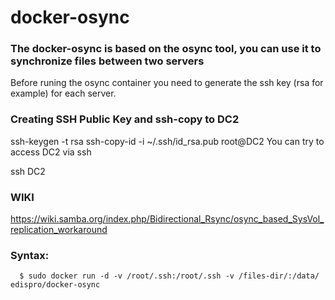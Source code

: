 # docker-osync
### The docker-osync is based on the osync tool, you can use it to  synchronize files between two servers 
Before runing the osync container you need to generate the ssh key (rsa for example) for each server.

### Creating SSH Public Key and ssh-copy to DC2
ssh-keygen -t rsa
ssh-copy-id -i ~/.ssh/id_rsa.pub root@DC2
You can try to access DC2 via ssh

ssh DC2

### WIKI
https://wiki.samba.org/index.php/Bidirectional_Rsync/osync_based_SysVol_replication_workaround
### Syntax:
      $ sudo docker run -d -v /root/.ssh:/root/.ssh -v /files-dir/:/data/ edispro/docker-osync

      
